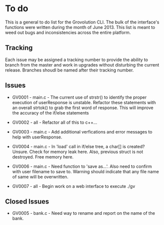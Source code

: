 To do
=====

This is a general to do list for the Grovolution CLI. The bulk
of the interface's functions were written during the month of
June 2013. This list is meant to weed out bugs and
inconsistencies across the entire platform.

Tracking
--------

Each issue may be assigned a tracking number to provide the
ability to branch from the master and work in upgrades
without disturbing the current release. Branches shoudl be
named after their tracking number.

Issues
------

* 	GV0001 - main.c - The current use of strstr() to identify
	the proper execution of userResponse is unstable. Refactor
	these statements with an overall strtok() to grab the first
	word of response. This will improve the accuracy of the
	if/else statements

*	GV0002 - all - Refactor all of this to c++...

*	GV0003 - main.c - Add additional verfications and error
	messages to help with userResponse.

*	GV0004 - main.c - In 'load' call in if/else tree, a char[]
	is created? Unsure. Check for memory leak here. Also,
	previous struct is not destroyed. Free memory here.

*	GV0006 - main.c - Need function to 'save as...'. Also need
	to confirm with user filename to save to. Warning should
	indicate that any file name of same will be overwritten.

* 	GV0007 - all - Begin work on a web interface to execute ./gv


Closed Issues
-------------

*	GV0005 - bank.c - Need way to rename and report on the name
	of the bank.

